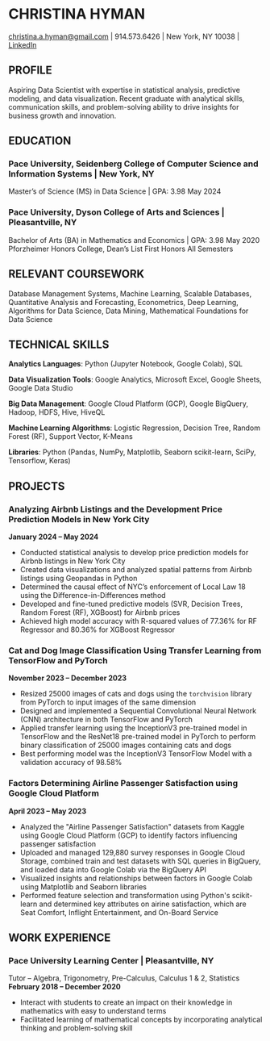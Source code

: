 # CHRISTINA HYMAN
christina.a.hyman@gmail.com | 914.573.6426 | New York, NY 10038 | [LinkedIn](https://www.linkedin.com/in/christinahyman/)

## PROFILE
Aspiring Data Scientist with expertise in statistical analysis, predictive modeling, and data visualization. Recent graduate with
analytical skills, communication skills, and problem-solving ability to drive insights for business growth and innovation.

## EDUCATION
### Pace University, Seidenberg College of Computer Science and Information Systems | New York, NY
Master’s of Science (MS) in Data Science | GPA: 3.98	May 2024

### Pace University, Dyson College of Arts and Sciences	| Pleasantville, NY
Bachelor of Arts (BA) in Mathematics and Economics | GPA: 3.98	May 2020
Pforzheimer Honors College, Dean’s List First Honors All Semesters

## RELEVANT COURSEWORK
Database Management Systems, Machine Learning, Scalable Databases, Quantitative Analysis and Forecasting, Econometrics, Deep Learning, Algorithms for Data Science, Data Mining, Mathematical Foundations for Data Science

## TECHNICAL SKILLS
**Analytics Languages**: Python (Jupyter Notebook, Google Colab), SQL 

**Data Visualization Tools**: Google Analytics, Microsoft Excel, Google Sheets, Google Data Studio

**Big Data Management**: Google Cloud Platform (GCP), Google BigQuery, Hadoop, HDFS, Hive, HiveQL

**Machine Learning Algorithms**: Logistic Regression, Decision Tree, Random Forest (RF), Support Vector, K-Means

**Libraries**: Python (Pandas, NumPy, Matplotlib, Seaborn scikit-learn, SciPy, Tensorflow, Keras)

## PROJECTS
### Analyzing Airbnb Listings and the Development Price Prediction Models in New York City	
**January 2024 – May 2024**
* Conducted statistical analysis to develop price prediction models for Airbnb listings in New York City
*	Created data visualizations and analyzed spatial patterns from Airbnb listings using Geopandas in Python
*	Determined the causal effect of NYC’s enforcement of Local Law 18 using the Difference-in-Differences method
*	Developed and fine-tuned predictive models (SVR, Decision Trees, Random Forest (RF), XGBoost) for Airbnb prices
*	Achieved high model accuracy with R-squared values of 77.36% for RF Regressor and 80.36% for XGBoost Regressor

### Cat and Dog Image Classification Using Transfer Learning from TensorFlow and PyTorch	
**November 2023 – December 2023**
*	Resized 25000 images of cats and dogs using the `torchvision` library from PyTorch to input images of the same dimension 
*	Designed and implemented a Sequential Convolutional Neural Network (CNN) architecture in both TensorFlow and PyTorch 
*	Applied transfer learning using the InceptionV3 pre-trained model in TensorFlow and the ResNet18 pre-trained model in PyTorch to perform binary classification of 25000 images containing cats and dogs
*	Best performing model was the InceptionV3 TensorFlow Model with a validation accuracy of 98.58%

### Factors Determining Airline Passenger Satisfaction using Google Cloud Platform	
**April 2023 – May 2023**
* Analyzed the "Airline Passenger Satisfaction" datasets from Kaggle using Google Cloud Platform (GCP) to identify factors influencing passenger satisfaction
* Uploaded and managed 129,880 survey responses in Google Cloud Storage, combined train and test datasets with SQL queries in BigQuery, and loaded data into Google Colab via the BigQuery API
* Visualized insights and relationships between factors in Google Colab using Matplotlib and Seaborn libraries
* Performed feature selection and transformation using Python's scikit-learn and determined key attributes on airine
satisfaction, which are Seat Comfort, Inflight Entertainment, and On-Board Service

## WORK EXPERIENCE
### Pace University Learning Center	| Pleasantville, NY
Tutor – Algebra, Trigonometry, Pre-Calculus, Calculus 1 & 2, Statistics
**February 2018 – December 2020**
* Interact with students to create an impact on their knowledge in mathematics with easy to understand terms
* Facilitated learning of mathematical concepts by incorporating analytical thinking and problem-solving skill

